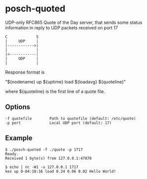 # posch-quoted

UDP-only RFC865 Quote of the Day server, that sends some status
information in reply to UDP packets received on port 17

    C             S
    |     UDP     |
    |------------>|
    |             |
    |<------------|
    |     UDP     |
    |             |

Response format is

  "${nodename} up ${uptime} load ${loadavg} ${quoteline}"

where ${quoteline} is the first line of a quote file.

## Options

    -f quotefile        Path to quotefile (default: /etc/quote)
    -p port             Local UDP port (default: 17)

## Example


    $ ./posch-quoted -f ./quote -p 1717
    Ready.
    Received 1 byte(s) from 127.0.0.1:47870
    
    $ echo | nc -W1 -u 127.0.0.1 1717
    kex up 0-04:18:16 load 0.24 0.06 0.02 Hello World!


